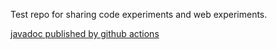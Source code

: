 Test repo for sharing code experiments and web experiments.

[javadoc published by github actions](javadoc)
